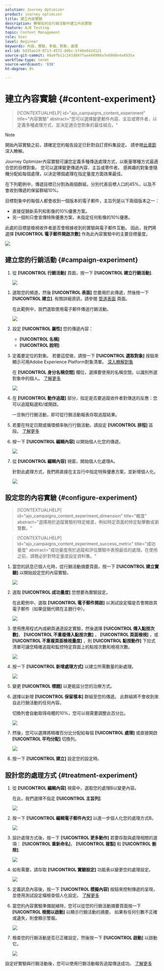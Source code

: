 ```yaml
---
solution: Journey Optimizer
product: journey optimizer
title: 建立內容實驗
description: 瞭解如何在行銷活動中建立內容實驗
feature: A/B Testing
topic: Content Management
role: User
level: Beginner
keywords: 內容，實驗，多個，對象，處理
exl-id: bd35ae19-8713-4571-80bc-5f40e642d121
source-git-commit: 48a0fb11c141d847fae444909a7e6080e4a4935a
workflow-type: tm+mt
source-wordcount: '838'
ht-degree: 8%

---
```


# 建立內容實驗 {#content-experiment}

>[!CONTEXTUALHELP]
>id="ajo_campaigns_content_experiment"
>title="內容實驗"
>abstract="您可以選擇變更郵件內容、主旨或寄件者，以定義多種處理方式，並決定適合您對象的最佳組合。"

>[!NOTE]
>
>開始內容實驗之前，請確定您的報告設定已針對自訂資料集設定。 請參閱[此章節](reporting-configuration.md)深入瞭解。

Journey Optimizer內容實驗可讓您定義多種傳送處理方式，以衡量哪種方式最適合您的目標對象。 您可以選擇變更傳遞內容、主旨或寄件者。 感興趣的對象會隨機分配給每個處理，以決定哪個處理在指定量度方面效果最佳。

在下列範例中，傳遞目標已分割為兩個群組，分別代表目標人口的45%，以及不會收到傳遞的保留群組10%。

目標對象中的每個人都會收到一個版本的電子郵件，主旨列是以下兩個版本之一：

* 直接促銷新系列和影像的10%優惠方案。
* 另一個則只會宣傳特殊優惠方案，未指定任何影像的10%優惠。

此處的目標是檢視收件者是否會根據收到的實驗與電子郵件互動。 因此，我們將選擇 **[!UICONTROL 電子郵件開啟次數]** 作為此內容實驗中的主要目標量度。

![](assets/content_experiment.png)

## 建立您的行銷活動 {#campaign-experiment}

1. 從 **[!UICONTROL 行銷活動]** 頁面，按一下 **[!UICONTROL 建立行銷活動]**.

   ![](assets/content_experiment_1.png)

<!--
1. In the **[!UICONTROL Properties]** section, choose your **[!UICONTROL Campaign type]**:

    * **[!UICONTROL Scheduled]**: designed to send marketing messages and can be executed immediately or at a specified date.

    * **[!UICONTROL API-Triggered]**: designed to send transactional messages, such as password reset notifications or cart abandonment reminders. 
    
        To execute an API-triggered campaign, you will need to make an API call. [Learn more](api-triggered-campaigns.md)
-->
1. 選取您的頻道，然後 **[!UICONTROL 表面]** 您要用於此傳遞，然後按一下 **[!UICONTROL 建立]**. 有關詳細資訊，請參閱 [管道表面](../configuration/channel-surfaces.md) 頁面。

   在此範例中，我們選取使用電子郵件傳送行銷活動。

   ![](assets/content_experiment_2.png)

1. 設定 **[!UICONTROL 屬性]** 您的傳遞內容：
   * **[!UICONTROL 名稱]**
   * **[!UICONTROL 說明]**

1. 定義要定位的對象。 若要這麼做，請按一下 **[!UICONTROL 選取對象]** 按鈕來顯示可用Adobe Experience Platform對象清單。 [深入瞭解對象](../audience/about-audiences.md)

   在 **[!UICONTROL 身分名稱空間]** 欄位，選擇要使用的名稱空間，以識別所選對象中的個人。 [了解更多](get-started-experiment.md#content-experiment-work)

   ![](assets/content_experiment_16.png)

1. 在 **[!UICONTROL 動作追蹤]** 部分，指定是否要追蹤收件者對傳送的反應：您可以追蹤點選和/或開啟。

   一旦執行行銷活動，即可從行銷活動報表存取追蹤結果。

1. 若要在特定日期或循環頻率執行行銷活動，請設定 **[!UICONTROL 排程]** 區段。 [了解更多](create-campaign.md)

1. 按一下 **[!UICONTROL 編輯內容]** 以開始個人化您的傳遞。

   ![](assets/content_experiment_17.png)

1. 從 **[!UICONTROL 編輯內容]** 視窗，開始個人化處理A。

   針對此處理方式，我們將直接在主旨行中指定特殊優惠方案，並新增個人化。

   ![](assets/content_experiment_5.png)

## 設定您的內容實驗 {#configure-experiment}

>[!CONTEXTUALHELP]
>id="ajo_campaigns_content_experiment_dimension"
>title="維度"
>abstract="選擇用於追蹤實驗的特定維度，例如特定頁面的特定點擊數或瀏覽數。"

>[!CONTEXTUALHELP]
>id="ajo_campaigns_content_experiment_success_metric"
>title="成功量度"
>abstract="成功量度用於追蹤和評估實驗中表現最佳的處理。在使用之前，請務必針對特定量度設定資料集。"

1. 當您的訊息已個人化時，從行銷活動摘要頁面，按一下 **[!UICONTROL 建立實驗]** 以開始設定您的內容實驗。

   ![](assets/content_experiment_3.png)

1. 選取 **[!UICONTROL 成功量度]** 您想要為實驗設定。

   在此範例中，選取 **[!UICONTROL 電子郵件開啟]** 以測試設定檔是否會開啟其電子郵件（如果促銷代碼在主題行中）。

   ![](assets/content_experiment_11.png)

1. 使用應用程式內或網頁通道設定實驗，然後選擇 **[!UICONTROL 傳入點按次數]**， **[!UICONTROL 不重複傳入點按次數]** ， **[!UICONTROL 頁面檢視]** ，或 **[!UICONTROL 不重複頁面檢視量度]** ，則 **[!UICONTROL 點按動作]**  下拉式清單可讓您精確追蹤和監控特定頁面上的點按次數和檢視次數。

   ![](assets/content_experiment_20.png)

1. 按一下 **[!UICONTROL 新增處理方式]** 以建立所需數量的新處理。

   ![](assets/content_experiment_8.png)

1. 變更 **[!UICONTROL 標題]** 以更能區分您的治療方式。

1. 選擇以新增 **[!UICONTROL 保留樣本]** 群組至您的傳遞。 此群組將不會收到來自此行銷活動的任何內容。

   切換列會自動取得母體的10%，您可以視需要調整此百分比。

   ![](assets/content_experiment_12.png)

1. 然後，您可以選擇將精確百分比分配給每個 **[!UICONTROL 處理]** 或直接開啟 **[!UICONTROL 平均分配]** 切換列。

   ![](assets/content_experiment_13.png)

1. 按一下 **[!UICONTROL 建立]** 設定您的設定時。

## 設計您的處理方式 {#treatment-experiment}

1. 從 **[!UICONTROL 編輯內容]** 視窗中，選取您的處理B以變更內容。

   在此，我們選擇不指定 **[!UICONTROL 主旨列]**.

   ![](assets/content_experiment_18.png)

1. 按一下 **[!UICONTROL 編輯電子郵件內文]** 以進一步個人化您的處理方式B。

   ![](assets/content_experiment_9.png)

1. 設計處理方式後，按一下 **[!UICONTROL 更多動作]** 若要存取與處理相關的選項： **[!UICONTROL 重新命名]**， **[!UICONTROL 複製]** 和 **[!UICONTROL 刪除]**.

   ![](assets/content_experiment_7.png)

1. 如有需要，請存取 **[!UICONTROL 實驗設定]** 功能表以變更您的處理設定。

   ![](assets/content_experiment_19.png)

1. 定義訊息內容後，按一下 **[!UICONTROL 模擬內容]** 按鈕來控制傳遞的呈現，並使用測試設定檔檢查個人化設定。 [了解更多](../email/preview.md)

1. 當您的內容實驗準備就緒時，您可以從您的行銷活動摘要頁面按一下 **[!UICONTROL 檢閱以啟動]** 以顯示行銷活動的摘要。 如果有任何引數不正確或遺失，則會顯示警報。

   ![](assets/content_experiment_15.png)

1. 檢查您的行銷活動是否已正確設定，然後按一下 **[!UICONTROL 啟動]** 以啟動它。

   ![](assets/content_experiment_14.png)

設定好實驗與行銷活動後，您可以使用行銷活動報告追蹤傳送成功。 [了解更多](../reports/campaign-global-report.md#experimentation-report)
